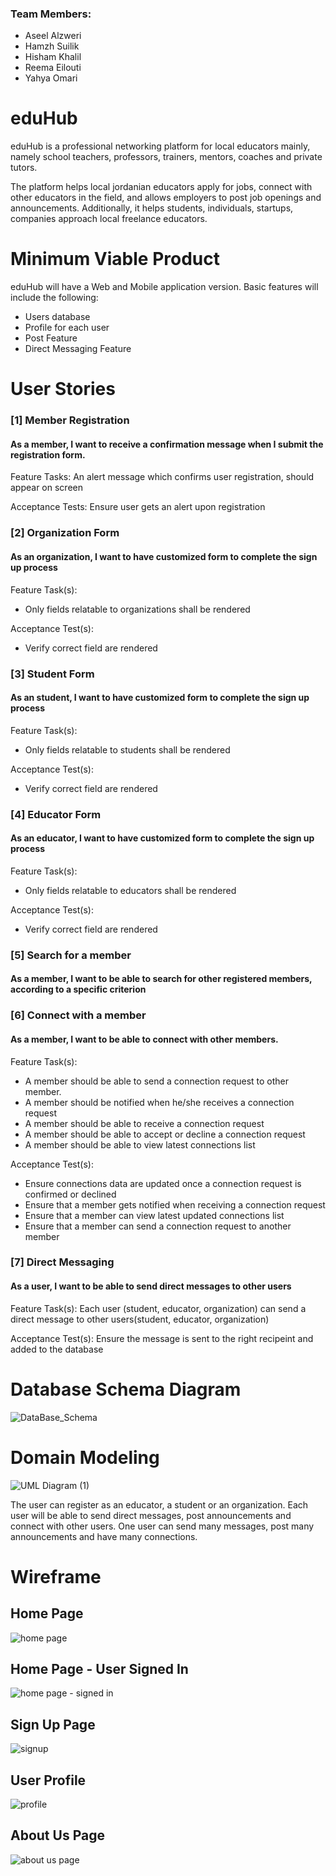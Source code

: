 ### Team Members:
- Aseel Alzweri
- Hamzh Suilik
- Hisham Khalil
- Reema Eilouti
- Yahya Omari

# eduHub

eduHub is a professional networking platform for local educators mainly, namely school teachers, professors, trainers, mentors, coaches and private tutors.

The platform helps local jordanian educators apply for jobs, connect with other educators in the field, and allows employers to post job openings and announcements.
Additionally, it helps students, individuals, startups, companies approach local freelance educators.

# Minimum Viable Product

eduHub will have a Web and Mobile application version. Basic features will include the following:
- Users database 
- Profile for each user
- Post Feature
- Direct Messaging Feature

# User Stories


### [1] Member Registration
#### As a member, I want to receive a confirmation message when I submit the registration form.

Feature Tasks:
An alert message which confirms user registration, should appear on screen

Acceptance Tests:
Ensure user gets an alert upon registration


### [2] Organization Form
#### As an organization, I want to have customized form to complete the sign up process

Feature Task(s):
- Only fields relatable to organizations shall be rendered

Acceptance Test(s):
- Verify correct field are rendered
 
 
### [3] Student Form
#### As an student, I want to have customized form to complete the sign up process

Feature Task(s):
- Only fields relatable to students shall be rendered

Acceptance Test(s):
- Verify correct field are rendered


### [4] Educator Form
#### As an educator, I want to have customized form to complete the sign up process

Feature Task(s):
- Only fields relatable to educators shall be rendered

Acceptance Test(s):
- Verify correct field are rendered

### [5] Search for a member
#### As a member, I want to be able to search for other registered members, according to a specific criterion

### [6] Connect with a member
#### As a member, I want to be able to connect with other members.

Feature Task(s):
- A member should be able to send a connection request to other member.
- A member should be notified when he/she receives a connection request   
-  A member should be able to receive a connection request
- A member should be able to accept or decline a connection request
- A member should be able to view latest connections list

Acceptance Test(s):
- Ensure connections data are updated once a connection request is confirmed or declined
- Ensure that a member gets notified when receiving a connection request
- Ensure that a member can view latest updated connections list
- Ensure that a member can send a connection request to another member


### [7] Direct Messaging
#### As a user, I want to be able to send direct messages to other users

Feature Task(s):
Each user (student, educator, organization) can send a direct message to other users(student, educator, organization)

Acceptance Test(s):
Ensure the message is sent to the right recipeint and added to the database

# Database Schema Diagram
![DataBase_Schema](https://user-images.githubusercontent.com/77917134/124824715-6990c980-df7b-11eb-8dcb-269e3da74b1a.PNG)

# Domain Modeling
![UML Diagram (1)](https://user-images.githubusercontent.com/77917134/124882220-d4bcb900-dfd8-11eb-8861-d048d0ab8bf8.jpg)

The user can register as an educator, a student or an organization. Each user will be able to send direct messages, post announcements and connect with other users.
One user can send many messages, post many announcements and have many connections. 


# Wireframe 

## Home Page 
![home page](https://user-images.githubusercontent.com/77917134/124910402-39394180-dff4-11eb-8fe5-de21a380afae.PNG)

## Home Page - User Signed In
![home page - signed in](https://user-images.githubusercontent.com/77917134/124910420-40604f80-dff4-11eb-8a74-c83d7042968d.PNG)

## Sign Up Page
![signup](https://user-images.githubusercontent.com/77917134/124911408-63d7ca00-dff5-11eb-8b1e-73f252d180ec.PNG)

## User Profile
![profile](https://user-images.githubusercontent.com/77917134/124911383-5b7f8f00-dff5-11eb-9349-43ea2cad8743.PNG)

## About Us Page
![about us page](https://user-images.githubusercontent.com/77917134/124910469-4b1ae480-dff4-11eb-9d44-7d1977538e5f.PNG)


